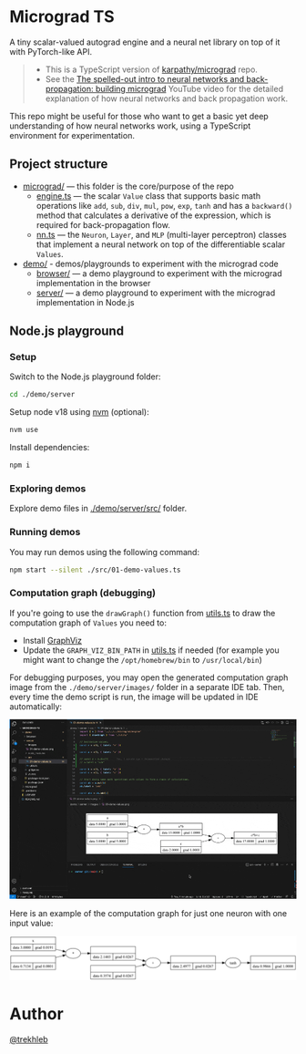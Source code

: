 # Micrograd TS

A tiny scalar-valued autograd engine and a neural net library on top of it with PyTorch-like API.

> - This is a TypeScript version of [karpathy/micrograd](https://github.com/karpathy/micrograd) repo.
> - See the [The spelled-out intro to neural networks and back-propagation: building micrograd](https://www.youtube.com/watch?v=VMj-3S1tku0) YouTube video for the detailed  explanation of how neural networks and back propagation work.

This repo might be useful for those who want to get a basic yet deep understanding of how neural networks work, using a TypeScript environment for experimentation.  

## Project structure

- [micrograd/](./micrograd/) — this folder is the core/purpose of the repo
  - [engine.ts](./micrograd/engine.ts) — the scalar `Value` class that supports basic math operations like `add`, `sub`, `div`, `mul`, `pow`, `exp`, `tanh` and has a `backward()` method that calculates a derivative of the expression, which is required for back-propagation flow.
  - [nn.ts](./micrograd/nn.ts) — the `Neuron`, `Layer`, and `MLP` (multi-layer perceptron) classes that implement a neural network on top of the differentiable scalar `Values`.
- [demo/](./demo/) - demos/playgrounds to experiment with the micrograd code
  - [browser/](./demo/browser/) — a demo playground to experiment with the micrograd implementation in the browser
  - [server/](./demo/server/) — a demo playground to experiment with the micrograd implementation in Node.js

## Node.js playground

### Setup

Switch to the Node.js playground folder:

```sh
cd ./demo/server
```

Setup node v18 using [nvm](https://github.com/nvm-sh/nvm) (optional):

```sh
nvm use
```

Install dependencies:

```sh
npm i
```

### Exploring demos

Explore demo files in [./demo/server/src/](./demo/server/src/) folder.

### Running demos

You may run demos using the following command:

```sh
npm start --silent ./src/01-demo-values.ts
```

### Computation graph (debugging)

If you're going to use the `drawGraph()` function from [utils.ts](./demo/server/src/utils.ts) to draw the computation graph of `Values` you need to:
- Install [GraphViz](https://www.graphviz.org)
- Update the `GRAPH_VIZ_BIN_PATH` in [utils.ts](./demo/server/src/utils.ts) if needed (for example you might want to change the `/opt/homebrew/bin` to `/usr/local/bin`)

For debugging purposes, you may open the generated computation graph image from the `./demo/server/images/` folder in a separate IDE tab. Then, every time the demo script is run, the image will be updated in IDE automatically: 

![Graph preview](./demo/server/images/01-demo-values.gif)

Here is an example of the computation graph for just one neuron with one input value:

![02-demo-neuron-single-input.png](./demo/server/images/02-demo-neuron-single-input.png)

# Author

[@trekhleb](https://trekhleb.dev)
